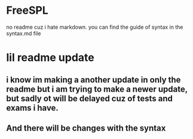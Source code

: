 # FreeSPL
no readme cuz i hate markdown.
you can find the guide of syntax in the syntax.md file
# lil readme update
## i know im making a another update in only the readme but i am trying to make a newer update, but sadly ot will be delayed cuz of tests and exams i have.

## And there will be changes with the syntax